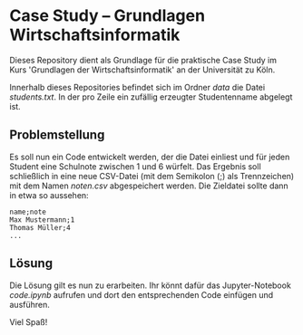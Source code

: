 # Case Study – Grundlagen Wirtschaftsinformatik
Dieses Repository dient als Grundlage für die praktische Case Study im Kurs 'Grundlagen der Wirtschaftsinformatik' an der Universität zu Köln.

Innerhalb dieses Repositories befindet sich im Ordner _data_ die Datei _students.txt_. In der pro Zeile ein zufällig erzeugter Studentenname abgelegt ist. 

## Problemstellung
Es soll nun ein Code entwickelt werden, der die Datei einliest und für jeden Student eine Schulnote zwischen 1 und 6 würfelt. Das Ergebnis soll schließlich in eine neue CSV-Datei (mit dem Semikolon (;) als Trennzeichen) mit dem Namen _noten.csv_ abgespeichert werden. Die Zieldatei sollte dann in etwa so aussehen:
```
name;note
Max Mustermann;1
Thomas Müller;4
...
```

## Lösung
Die Lösung gilt es nun zu erarbeiten. Ihr könnt dafür das Jupyter-Notebook _code.ipynb_ aufrufen und dort den entsprechenden Code einfügen und ausführen.

Viel Spaß!
